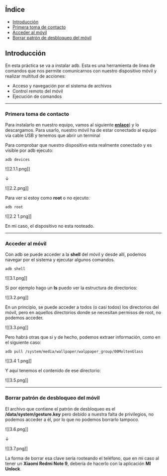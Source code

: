 ## Índice

- [Introducción](#introducción)
- [Primera toma de contacto](#primera-toma-de-contacto)
- [Acceder al móvil](#acceder-al-móvil)
- [Borrar patrón de desbloqueo del móvil](#borrar-patrón-de-desbloqueo-del-móvil)

## Introducción
En esta práctica se va a instalar adb. 
Esta es una herramienta de línea de comandos que nos permite comunicarnos con nuestro dispositivo móvil y realizar multitud de acciones: 

- Acceso y navegación por el sistema de archivos 
- Control remoto del móvil 
- Ejecución de comandos

---

### Primera toma de contacto
Para instalarlo en nuestro equipo, vamos al siguiente [**enlace**](https://developer.android.com/tools/releases/platform-tools?hl=es-419#downloads)) y lo descargamos.
Para usarlo, nuestro móvil ha de estar conectado al equipo vía cable USB y tenemos que abrir un terminal

Para comprobar que nuestro dispositivo esta realmente conectado y es visible por adb ejecuto:

`adb devices`

![[2.1.1.png]]

↓

![[2.2.png]]

Para ver si estoy como **root** o no ejecuto:

`adb root`

![[2.2 1.png]]


En mi caso, el dispositivo no esta rooteado.

---

### Acceder al móvil

Con adb se puede acceder a la **shell** del móvil y desde allí, podemos navegar por el sistema y ejecutar algunos comandos.

`adb shell`

![[3.1.png]]


Si por ejemplo hago un **ls** puedo ver la estructura de directorios:


![[3.2.png]]


En un principio, se puede acceder a todos (o casi todos) los directorios del móvil, pero en aquellos directorios donde se necesitan permisos de root, no podemos acceder.

![[3.3.png]]

Pero habrá otras que si y de hecho, podemos extraer información, como en el siguiente caso:

`adb pull /system/media/wallpaper/walppaper_group/00MoltenGlass`

![[3.4 1.png]]

Y aquí tenemos el contenido de ese directorio:

![[3.5.png]]

---

### Borrar patrón de desbloqueo del móvil

El archivo que contiene el patrón de desbloqueo es el **/data/system/gesture.key** pero debido a nuestra falta de privilegios, no podemos acceder a él, por lo que no podemos borrarlo tampoco.

![[3.6.png]]

↓

![[3.7.png]]

La forma de borrar esa clave sería rooteando el teléfono, que en mi caso al tener un **Xiaomi Redmi Note 9**, debería de hacerlo con la aplicación **MI Unlock**.


